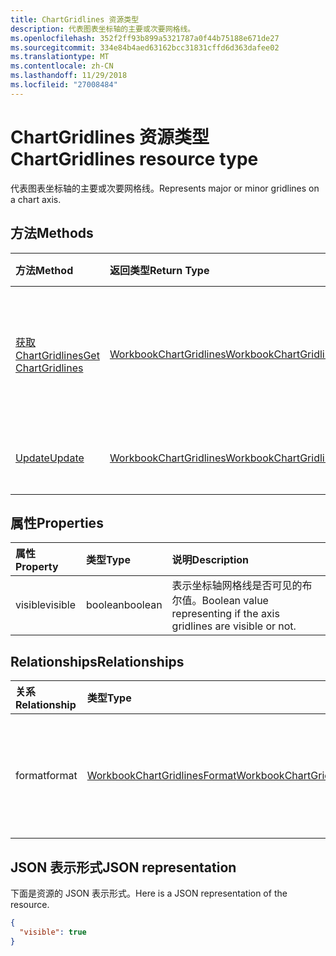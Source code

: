 ```yaml
---
title: ChartGridlines 资源类型
description: 代表图表坐标轴的主要或次要网格线。
ms.openlocfilehash: 352f2ff93b899a5321787a0f44b75188e671de27
ms.sourcegitcommit: 334e84b4aed63162bcc31831cffd6d363dafee02
ms.translationtype: MT
ms.contentlocale: zh-CN
ms.lasthandoff: 11/29/2018
ms.locfileid: "27008484"
---
```

# <a name="chartgridlines-resource-type"></a><span data-ttu-id="4bffa-103">ChartGridlines 资源类型</span><span class="sxs-lookup"><span data-stu-id="4bffa-103">ChartGridlines resource type</span></span>

<span data-ttu-id="4bffa-104">代表图表坐标轴的主要或次要网格线。</span><span class="sxs-lookup"><span data-stu-id="4bffa-104">Represents major or minor gridlines on a chart axis.</span></span>


## <a name="methods"></a><span data-ttu-id="4bffa-105">方法</span><span class="sxs-lookup"><span data-stu-id="4bffa-105">Methods</span></span>

| <span data-ttu-id="4bffa-106">方法</span><span class="sxs-lookup"><span data-stu-id="4bffa-106">Method</span></span>           | <span data-ttu-id="4bffa-107">返回类型</span><span class="sxs-lookup"><span data-stu-id="4bffa-107">Return Type</span></span>    |<span data-ttu-id="4bffa-108">说明</span><span class="sxs-lookup"><span data-stu-id="4bffa-108">Description</span></span>|
|:---------------|:--------|:----------|
|[<span data-ttu-id="4bffa-109">获取 ChartGridlines</span><span class="sxs-lookup"><span data-stu-id="4bffa-109">Get ChartGridlines</span></span>](../api/chartgridlines-get.md) | [<span data-ttu-id="4bffa-110">WorkbookChartGridlines</span><span class="sxs-lookup"><span data-stu-id="4bffa-110">WorkbookChartGridlines</span></span>](chartgridlines.md) |<span data-ttu-id="4bffa-111">读取 chartGridlines 对象的属性和关系。</span><span class="sxs-lookup"><span data-stu-id="4bffa-111">Read properties and relationships of chartGridlines object.</span></span>|
|[<span data-ttu-id="4bffa-112">Update</span><span class="sxs-lookup"><span data-stu-id="4bffa-112">Update</span></span>](../api/chartgridlines-update.md) | [<span data-ttu-id="4bffa-113">WorkbookChartGridlines</span><span class="sxs-lookup"><span data-stu-id="4bffa-113">WorkbookChartGridlines</span></span>](chartgridlines.md)    |<span data-ttu-id="4bffa-114">更新 ChartGridlines 对象。</span><span class="sxs-lookup"><span data-stu-id="4bffa-114">Update ChartGridlines object.</span></span> |

## <a name="properties"></a><span data-ttu-id="4bffa-115">属性</span><span class="sxs-lookup"><span data-stu-id="4bffa-115">Properties</span></span>
| <span data-ttu-id="4bffa-116">属性</span><span class="sxs-lookup"><span data-stu-id="4bffa-116">Property</span></span>     | <span data-ttu-id="4bffa-117">类型</span><span class="sxs-lookup"><span data-stu-id="4bffa-117">Type</span></span>   |<span data-ttu-id="4bffa-118">说明</span><span class="sxs-lookup"><span data-stu-id="4bffa-118">Description</span></span>|
|:---------------|:--------|:----------|
|<span data-ttu-id="4bffa-119">visible</span><span class="sxs-lookup"><span data-stu-id="4bffa-119">visible</span></span>|<span data-ttu-id="4bffa-120">boolean</span><span class="sxs-lookup"><span data-stu-id="4bffa-120">boolean</span></span>|<span data-ttu-id="4bffa-121">表示坐标轴网格线是否可见的布尔值。</span><span class="sxs-lookup"><span data-stu-id="4bffa-121">Boolean value representing if the axis gridlines are visible or not.</span></span>|

## <a name="relationships"></a><span data-ttu-id="4bffa-122">Relationships</span><span class="sxs-lookup"><span data-stu-id="4bffa-122">Relationships</span></span>
| <span data-ttu-id="4bffa-123">关系</span><span class="sxs-lookup"><span data-stu-id="4bffa-123">Relationship</span></span> | <span data-ttu-id="4bffa-124">类型</span><span class="sxs-lookup"><span data-stu-id="4bffa-124">Type</span></span>   |<span data-ttu-id="4bffa-125">说明</span><span class="sxs-lookup"><span data-stu-id="4bffa-125">Description</span></span>|
|:---------------|:--------|:----------|
|<span data-ttu-id="4bffa-126">format</span><span class="sxs-lookup"><span data-stu-id="4bffa-126">format</span></span>|[<span data-ttu-id="4bffa-127">WorkbookChartGridlinesFormat</span><span class="sxs-lookup"><span data-stu-id="4bffa-127">WorkbookChartGridlinesFormat</span></span>](chartgridlinesformat.md)|<span data-ttu-id="4bffa-p101">表示图表网格线的格式。只读。</span><span class="sxs-lookup"><span data-stu-id="4bffa-p101">Represents the formatting of chart gridlines. Read-only.</span></span>|

## <a name="json-representation"></a><span data-ttu-id="4bffa-130">JSON 表示形式</span><span class="sxs-lookup"><span data-stu-id="4bffa-130">JSON representation</span></span>

<span data-ttu-id="4bffa-131">下面是资源的 JSON 表示形式。</span><span class="sxs-lookup"><span data-stu-id="4bffa-131">Here is a JSON representation of the resource.</span></span>

<!-- {
  "blockType": "resource",
  "baseType": "microsoft.graph.entity",
  "optionalProperties": [

  ],
  "@odata.type": "microsoft.graph.workbookChartGridlines"
}-->

```json
{
  "visible": true
}

```

<!-- uuid: 8fcb5dbc-d5aa-4681-8e31-b001d5168d79
2015-10-25 14:57:30 UTC -->
<!-- {
  "type": "#page.annotation",
  "description": "ChartGridlines resource",
  "keywords": "",
  "section": "documentation",
  "tocPath": ""
}-->